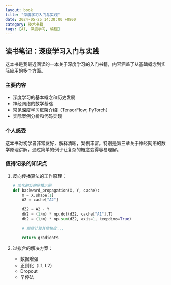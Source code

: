 ```yaml
---
layout: book
title: "深度学习入门与实践"
date: 2024-05-25 14:30:00 +0800
category: 技术书籍
tags: [AI, 深度学习, 编程]
---
```


## 读书笔记：深度学习入门与实践

这本书是我最近阅读的一本关于深度学习的入门书籍，内容涵盖了从基础概念到实际应用的多个方面。

### 主要内容

- 深度学习的基本概念和历史发展
- 神经网络的数学基础
- 常见深度学习框架介绍（TensorFlow, PyTorch）
- 实际案例分析和代码实现

### 个人感受

这本书对初学者非常友好，解释清晰，案例丰富。特别是第三章关于神经网络的数学原理讲解，通过简单的例子让复杂的概念变得容易理解。

### 值得记录的知识点

1. 反向传播算法的工作原理：
   ```python
   # 简化的反向传播示例
   def backward_propagation(X, Y, cache):
       m = X.shape[1]
       A2 = cache["A2"]
       
       dZ2 = A2 - Y
       dW2 = (1/m) * np.dot(dZ2, cache["A1"].T)
       db2 = (1/m) * np.sum(dZ2, axis=1, keepdims=True)
       
       # 继续计算其他梯度...
       
       return gradients
   ```

2. 过拟合的解决方案：
   - 数据增强
   - 正则化（L1, L2）
   - Dropout
   - 早停法